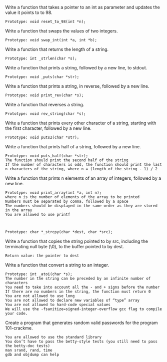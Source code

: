 Write a function that takes a pointer to an int as parameter and updates the value it points to to 98.

    Prototype: void reset_to_98(int *n);


Write a function that swaps the values of two integers.

    Prototype: void swap_int(int *a, int *b);

Write a function that returns the length of a string.

    Prototype: int _strlen(char *s);


Write a function that prints a string, followed by a new line, to stdout.

    Prototype: void _puts(char *str);


Write a function that prints a string, in reverse, followed by a new line.

    Prototype: void print_rev(char *s);


Write a function that reverses a string.

    Prototype: void rev_string(char *s);

Write a function that prints every other character of a string, starting with the first character, followed by a new line.

    Prototype: void puts2(char *str);


Write a function that prints half of a string, followed by a new line.

    Prototype: void puts_half(char *str);
    The function should print the second half of the string
    If the number of characters is odd, the function should print the last n characters of the string, where n = (length_of_the_string - 1) / 2



Write a function that prints n elements of an array of integers, followed by a new line.

    Prototype: void print_array(int *a, int n);
    where n is the number of elements of the array to be printed
    Numbers must be separated by comma, followed by a space
    The numbers should be displayed in the same order as they are stored in the array
    You are allowed to use printf



    Prototype: char *_strcpy(char *dest, char *src);

Write a function that copies the string pointed to by src, including the terminating null byte (\0), to the buffer pointed to by dest.

    Return value: the pointer to dest


Write a function that convert a string to an integer.

    Prototype: int _atoi(char *s);
    The number in the string can be preceded by an infinite number of characters
    You need to take into account all the - and + signs before the number
    If there are no numbers in the string, the function must return 0
    You are not allowed to use long
    You are not allowed to declare new variables of “type” array
    You are not allowed to hard-code special values
    We will use the -fsanitize=signed-integer-overflow gcc flag to compile your code.


Create a program that generates random valid passwords for the program 101-crackme.

    You are allowed to use the standard library
    You don’t have to pass the betty-style tests (you still need to pass the betty-doc tests)
    man srand, rand, time
    gdb and objdump can help



